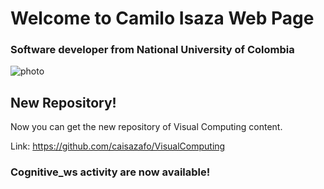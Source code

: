 # Welcome to Camilo Isaza Web Page

### Software developer from National University of Colombia

![photo](https://scontent-bog1-1.xx.fbcdn.net/v/t1.0-9/19247775_10156014340574119_5163440495672521121_n.jpg?oh=d713952f7d1dc09e7723421283165ff1&oe=5A1F990F)

## New Repository!
Now you can get the new repository of Visual Computing content.

Link: https://github.com/caisazafo/VisualComputing

### Cognitive_ws activity are now available!

	